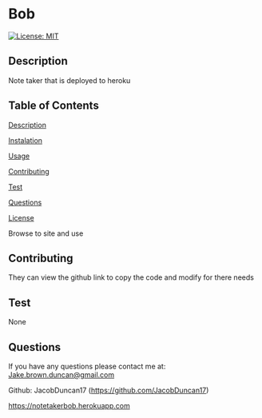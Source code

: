 # Bob

  [![License: MIT](https://img.shields.io/badge/License-MIT-yellow.svg)](https://opensource.org/licenses/MIT)

  ## Description

  Note taker that is deployed to heroku

  ## Table of Contents

  [Description](#description)

  [Instalation](#instalation)

  [Usage](#usage)

  [Contributing](#contributing)

  [Test](#test)

  [Questions](#questions)

  [License](#license)

  Browse to site and use

  ## Contributing

  They can view the github link to copy the code and modify for there needs

  ## Test

  None

  ## Questions

  If you have any questions please contact me at: Jake.brown.duncan@gmail.com

  Github: JacobDuncan17 (https://github.com/JacobDuncan17)
  
  https://notetakerbob.herokuapp.com
